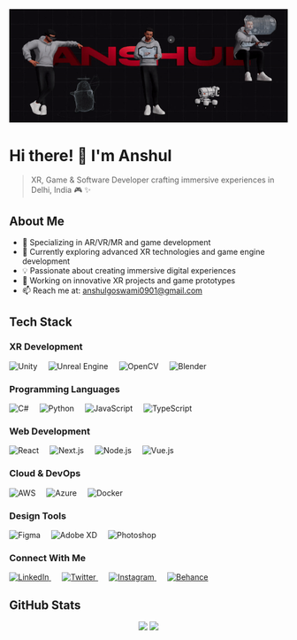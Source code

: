 <div align="center">
  <img src="https://github.com/Anshulllg/Anshulllg/blob/main/profile.gif" alt="MasterHead" width="1000"/>
</div>

# Hi there! 👋 I'm Anshul

> XR, Game & Software Developer crafting immersive experiences in Delhi, India 🎮 ✨

## About Me
- 🎯 Specializing in AR/VR/MR and game development
- 🌱 Currently exploring advanced XR technologies and game engine development
- 💡 Passionate about creating immersive digital experiences
- 🔭 Working on innovative XR projects and game prototypes
- 📫 Reach me at: anshulgoswami0901@gmail.com

## Tech Stack 

### XR Development
<div>
  <img src="https://skillicons.dev/icons?i=unity" alt="Unity" title="Unity" width="40" height="40"/>&nbsp;&nbsp;&nbsp;&nbsp;
  <img src="https://skillicons.dev/icons?i=unreal" alt="Unreal Engine" title="Unreal Engine" width="40" height="40"/>&nbsp;&nbsp;&nbsp;&nbsp;
  <img src="https://skillicons.dev/icons?i=opencv" alt="OpenCV" title="OpenCV" width="40" height="40"/>&nbsp;&nbsp;&nbsp;&nbsp;
  <img src="https://skillicons.dev/icons?i=blender" alt="Blender" title="Blender" width="40" height="40"/>
</div>

### Programming Languages
<div>
  <img src="https://skillicons.dev/icons?i=cs" alt="C#" title="C#" width="40" height="40"/>&nbsp;&nbsp;&nbsp;&nbsp;
  <img src="https://skillicons.dev/icons?i=python" alt="Python" title="Python" width="40" height="40"/>&nbsp;&nbsp;&nbsp;&nbsp;
  <img src="https://skillicons.dev/icons?i=js" alt="JavaScript" title="JavaScript" width="40" height="40"/>&nbsp;&nbsp;&nbsp;&nbsp;
  <img src="https://skillicons.dev/icons?i=ts" alt="TypeScript" title="TypeScript" width="40" height="40"/>
</div>

### Web Development
<div>
  <img src="https://skillicons.dev/icons?i=react" alt="React" title="React" width="40" height="40"/>&nbsp;&nbsp;&nbsp;&nbsp;
  <img src="https://skillicons.dev/icons?i=nextjs" alt="Next.js" title="Next.js" width="40" height="40"/>&nbsp;&nbsp;&nbsp;&nbsp;
  <img src="https://skillicons.dev/icons?i=nodejs" alt="Node.js" title="Node.js" width="40" height="40"/>&nbsp;&nbsp;&nbsp;&nbsp;
  <img src="https://skillicons.dev/icons?i=vue" alt="Vue.js" title="Vue.js" width="40" height="40"/>
</div>

### Cloud & DevOps
<div>
  <img src="https://skillicons.dev/icons?i=aws" alt="AWS" title="AWS" width="40" height="40"/>&nbsp;&nbsp;&nbsp;&nbsp;
  <img src="https://skillicons.dev/icons?i=azure" alt="Azure" title="Azure" width="40" height="40"/>&nbsp;&nbsp;&nbsp;&nbsp;
  <img src="https://skillicons.dev/icons?i=docker" alt="Docker" title="Docker" width="40" height="40"/>
</div>

### Design Tools
<div>
  <img src="https://skillicons.dev/icons?i=figma" alt="Figma" title="Figma" width="40" height="40"/>&nbsp;&nbsp;&nbsp;&nbsp;
  <img src="https://skillicons.dev/icons?i=xd" alt="Adobe XD" title="Adobe XD" width="40" height="40"/>&nbsp;&nbsp;&nbsp;&nbsp;
  <img src="https://skillicons.dev/icons?i=ps" alt="Photoshop" title="Photoshop" width="40" height="40"/>
</div>

### Connect With Me
<div>
  <a href="https://linkedin.com/in/anshul-goswami-83844b211" target="_blank">
    <img src="https://skillicons.dev/icons?i=linkedin" alt="LinkedIn" title="LinkedIn" width="40" height="40"/>
  </a>&nbsp;&nbsp;&nbsp;&nbsp;
  <a href="https://twitter.com/anshulll_" target="_blank">
    <img src="https://skillicons.dev/icons?i=twitter" alt="Twitter" title="Twitter" width="40" height="40"/>
  </a>&nbsp;&nbsp;&nbsp;&nbsp;
  <a href="https://instagram.com/anshulll_" target="_blank">
    <img src="https://skillicons.dev/icons?i=instagram" alt="Instagram" title="Instagram" width="40" height="40"/>
  </a>&nbsp;&nbsp;&nbsp;&nbsp;
  <a href="https://www.behance.net/anshulll_" target="_blank">
    <img src="https://skillicons.dev/icons?i=behance" alt="Behance" title="Behance" width="40" height="40"/>
  </a>
</div>

## GitHub Stats
<div align="center">
  <img height="180em" src="https://github-readme-stats.vercel.app/api?username=anshulllg&show_icons=true&theme=tokyonight&include_all_commits=true&count_private=true"/>
  <img height="180em" src="https://github-readme-stats.vercel.app/api/top-langs/?username=anshulllg&layout=compact&langs_count=7&theme=tokyonight"/>
</div>
